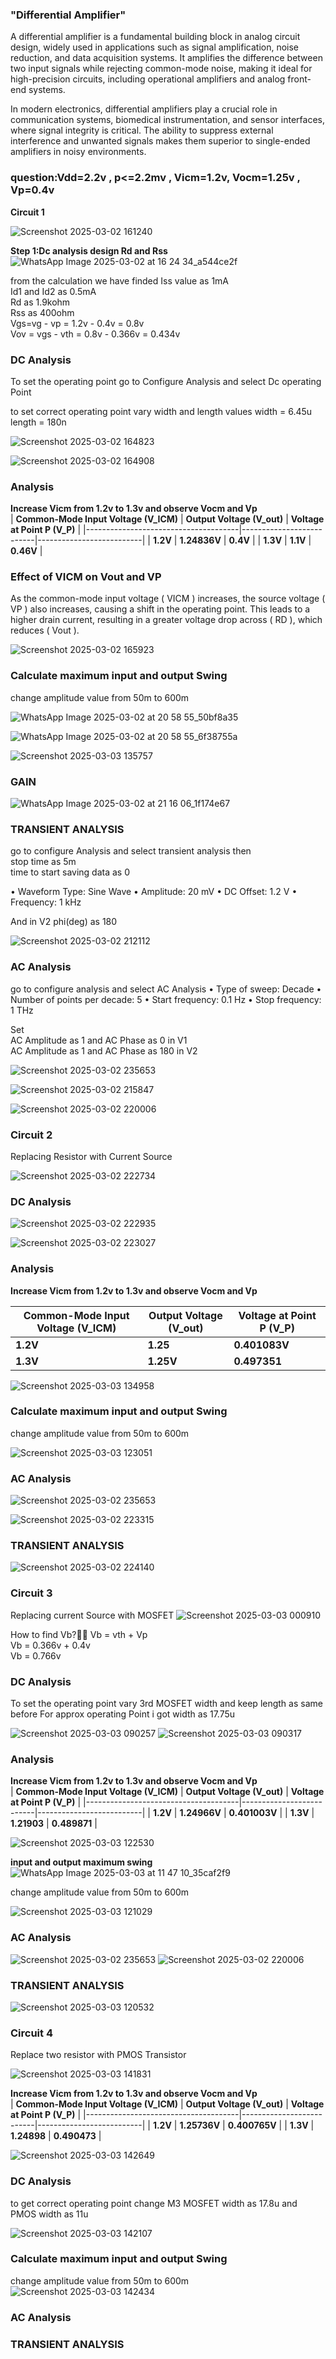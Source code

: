 ### **"Differential Amplifier"**

A differential amplifier is a fundamental building block in analog circuit design, widely used in applications such as signal amplification, noise reduction, and data acquisition systems. It amplifies the difference between two input signals while rejecting common-mode noise, making it ideal for high-precision circuits, including operational amplifiers and analog front-end systems.

In modern electronics, differential amplifiers play a crucial role in communication systems, biomedical instrumentation, and sensor interfaces, where signal integrity is critical. The ability to suppress external interference and unwanted signals makes them superior to single-ended amplifiers in noisy environments.

### **question:Vdd=2.2v , p<=2.2mv , Vicm=1.2v, Vocm=1.25v , Vp=0.4v**

**Circuit 1** <br>

![Screenshot 2025-03-02 161240](https://github.com/user-attachments/assets/338eb269-48a4-4138-a1c0-25b625fd9123)

**Step 1:Dc analysis design Rd and Rss**
![WhatsApp Image 2025-03-02 at 16 24 34_a544ce2f](https://github.com/user-attachments/assets/dcbb4266-b814-49d4-894a-854e76ae5f80)

from the calculation we have finded Iss value as 1mA <br>
Id1 and Id2 as 0.5mA <br>
Rd as 1.9kohm <br>
Rss as 400ohm <br>
Vgs=vg - vp = 1.2v - 0.4v = 0.8v <br>
Vov = vgs - vth = 0.8v - 0.366v = 0.434v <br>

### **DC Analysis**

To set the operating point go to Configure Analysis and select Dc operating Point <br>

to set correct operating point vary width and length values 
width = 6.45u <br>
length = 180n <br>

![Screenshot 2025-03-02 164823](https://github.com/user-attachments/assets/2fe5efbe-f348-4bdd-b18f-ee9ddc551ac3)

![Screenshot 2025-03-02 164908](https://github.com/user-attachments/assets/316231bf-4a42-4e40-a95e-72c4710cc051)

### **Analysis**

**Increase Vicm from 1.2v to 1.3v and observe Vocm and Vp** <br>
| **Common-Mode Input Voltage (V_ICM)** | **Output Voltage (V_out)** | **Voltage at Point P (V_P)** |
|--------------------------------------|--------------------------|--------------------------|
| **1.2V**                            | **1.24836V**             | **0.4V**                |
| **1.3V**                            | **1.1V**                 | **0.46V**               |

### Effect of VICM on Vout and VP

As the common-mode input voltage \( VICM \) increases, the source voltage \( VP \) also increases, causing a shift in the operating point. This leads to a higher drain current, resulting in a greater voltage drop across \( RD \), which reduces \( Vout \).

![Screenshot 2025-03-02 165923](https://github.com/user-attachments/assets/9935d54d-cf30-47ea-80d7-b6691c1cbb31)

### **Calculate maximum input and output Swing**

change amplitude value from 50m to 600m

![WhatsApp Image 2025-03-02 at 20 58 55_50bf8a35](https://github.com/user-attachments/assets/528ca83b-b081-42c5-a450-f31491dd1fcd)

![WhatsApp Image 2025-03-02 at 20 58 55_6f38755a](https://github.com/user-attachments/assets/cfb49074-5091-4a3b-8e2e-0772f622ec15)

![Screenshot 2025-03-03 135757](https://github.com/user-attachments/assets/269c8150-fac3-4692-bd28-4245d4ff6c78)

### **GAIN**

![WhatsApp Image 2025-03-02 at 21 16 06_1f174e67](https://github.com/user-attachments/assets/5ab85112-8fa7-4060-ba94-98c5b5cdaa32)

### **TRANSIENT ANALYSIS**
go to configure Analysis and select transient analysis then <br>
stop time as 5m <br>
time to start saving data as 0 <br>

• Waveform Type: Sine Wave
• Amplitude: 20 mV
• DC Offset: 1.2 V
• Frequency: 1 kHz

And in V2 phi(deg) as 180

![Screenshot 2025-03-02 212112](https://github.com/user-attachments/assets/74b10d4b-3cdb-4b45-b7ad-b8be02706d6c)

### **AC Analysis**

go to configure analysis and select AC Analysis
• Type of sweep: Decade
• Number of points per decade: 5
• Start frequency: 0.1 Hz
• Stop frequency: 1 THz

Set <br>
AC Amplitude as 1 and AC Phase as 0 in V1 <br>
AC Amplitude as 1 and AC Phase as 180 in V2 <br>

![Screenshot 2025-03-02 235653](https://github.com/user-attachments/assets/db083118-03a3-4021-8a05-7e8285b9bea3)

![Screenshot 2025-03-02 215847](https://github.com/user-attachments/assets/832d0f56-d7ed-4f4a-b0cb-d0fc4634f410)

![Screenshot 2025-03-02 220006](https://github.com/user-attachments/assets/ecfef7ef-22da-4aa5-93b4-74fba38dd18f)


### **Circuit 2** <br>

Replacing Resistor with Current Source

![Screenshot 2025-03-02 222734](https://github.com/user-attachments/assets/dc70cd6c-eed5-4693-bb86-b6c9e4096b61)



### **DC Analysis**

![Screenshot 2025-03-02 222935](https://github.com/user-attachments/assets/d922b434-5aa1-4bb5-8855-bf281f8d0f53)

![Screenshot 2025-03-02 223027](https://github.com/user-attachments/assets/7ed89486-72bf-409c-a950-a7bc6410a323)

### **Analysis**

**Increase Vicm from 1.2v to 1.3v and observe Vocm and Vp** <br>

| **Common-Mode Input Voltage (V_ICM)** | **Output Voltage (V_out)** | **Voltage at Point P (V_P)** |
|--------------------------------------|--------------------------|--------------------------|
| **1.2V**                            | **1.25**             | **0.401083V**                |
| **1.3V**                            | **1.25V**                 | **0.497351**               |

![Screenshot 2025-03-03 134958](https://github.com/user-attachments/assets/f7376f8e-6484-457f-8b48-538c72138978)

### **Calculate maximum input and output Swing**

change amplitude value from 50m to 600m

![Screenshot 2025-03-03 123051](https://github.com/user-attachments/assets/0c6ab4ef-5118-479d-a3e8-9069cf0deae5)


### **AC Analysis**

![Screenshot 2025-03-02 235653](https://github.com/user-attachments/assets/698fa1bf-381b-4deb-a83d-4cf1f8227d05)

![Screenshot 2025-03-02 223315](https://github.com/user-attachments/assets/d0db6eb8-ab1e-4649-bf22-f65bace10bb8)

### **TRANSIENT ANALYSIS**

![Screenshot 2025-03-02 224140](https://github.com/user-attachments/assets/e68ff7b8-09b1-4afa-9d31-49f6f7a2c907)

### **Circuit 3** <br>

Replacing current Source with MOSFET 
![Screenshot 2025-03-03 000910](https://github.com/user-attachments/assets/e7f5f72e-bcd2-4cbd-91ac-e3d028dad7c2)

How to find Vb?🤔🤔
Vb = vth + Vp <br>
Vb = 0.366v + 0.4v <br>
Vb = 0.766v <br>

### **DC Analysis**

To set the operating point vary 3rd MOSFET width and keep length as same before 
For approx operating Point i got width as 17.75u

![Screenshot 2025-03-03 090257](https://github.com/user-attachments/assets/9417e090-c18b-4535-8baf-38ba7f51338b)
![Screenshot 2025-03-03 090317](https://github.com/user-attachments/assets/00b41039-d75d-458f-97a4-345db2f8adfa)
### **Analysis**

**Increase Vicm from 1.2v to 1.3v and observe Vocm and Vp** <br>
| **Common-Mode Input Voltage (V_ICM)** | **Output Voltage (V_out)** | **Voltage at Point P (V_P)** |
|--------------------------------------|--------------------------|--------------------------|
| **1.2V**                            | **1.24966V**             | **0.401003V**                |
| **1.3V**                            | **1.21903**                 | **0.489871**               |

![Screenshot 2025-03-03 122530](https://github.com/user-attachments/assets/bd6d221e-d83b-4542-977b-87d603ae7bd5)


**input and output maximum swing**
![WhatsApp Image 2025-03-03 at 11 47 10_35caf2f9](https://github.com/user-attachments/assets/2ceb79ce-693e-4adf-b3bf-15f794a32941)

change amplitude value from 50m to 600m

![Screenshot 2025-03-03 121029](https://github.com/user-attachments/assets/ef9c2657-7be4-47ba-9f9d-8a4df4bd9ddf)

### **AC Analysis**
![Screenshot 2025-03-02 235653](https://github.com/user-attachments/assets/4b7b36a7-acf8-44cf-9346-13bf0ad5aa6c)
![Screenshot 2025-03-02 220006](https://github.com/user-attachments/assets/a250c882-1bd7-4723-a149-67d51bc9bcdb)

### **TRANSIENT ANALYSIS**

![Screenshot 2025-03-03 120532](https://github.com/user-attachments/assets/38871fd2-2ed0-42fb-bcf1-006936452e3e)

### **Circuit 4**
Replace two resistor with PMOS Transistor

![Screenshot 2025-03-03 141831](https://github.com/user-attachments/assets/8248b285-f4f7-4d68-9146-79dbf01e993c)

**Increase Vicm from 1.2v to 1.3v and observe Vocm and Vp** <br>
| **Common-Mode Input Voltage (V_ICM)** | **Output Voltage (V_out)** | **Voltage at Point P (V_P)** |
|--------------------------------------|--------------------------|--------------------------|
| **1.2V**                            | **1.25736V**             | **0.400765V**                |
| **1.3V**                            | **1.24898**                 | **0.490473**               |

![Screenshot 2025-03-03 142649](https://github.com/user-attachments/assets/500b27a3-ccf6-459f-b89c-7ffcbadef3f2)


### **DC Analysis**
to get correct operating point change M3 MOSFET width as 17.8u and PMOS width as 11u 

![Screenshot 2025-03-03 142107](https://github.com/user-attachments/assets/0f52ee71-a54f-4bba-b0a2-ee51ce32cfdb)

### **Calculate maximum input and output Swing**
change amplitude value from 50m to 600m
![Screenshot 2025-03-03 142434](https://github.com/user-attachments/assets/6ade1bee-1d6a-46b1-a9c8-294cc5371e55)


### **AC Analysis**

### **TRANSIENT ANALYSIS**















































 
